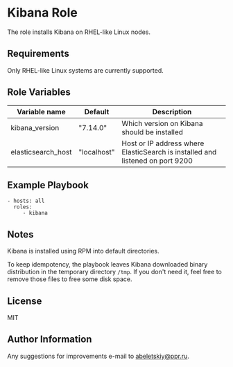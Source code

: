 Kibana Role
===========

The role installs Kibana on RHEL-like Linux nodes.

Requirements
------------

Only RHEL-like Linux systems are currently supported.

Role Variables
--------------

| Variable name      | Default     | Description                                                                   |
|--------------------|-------------|-------------------------------------------------------------------------------|
| kibana_version     | "7.14.0"    | Which version on Kibana should be installed                                   |
| elasticsearch_host | "localhost" | Host or IP address where ElasticSearch is installed and listened on port 9200 |

Example Playbook
----------------

    - hosts: all
      roles:
         - kibana

Notes
-----

Kibana is installed using RPM into default directories.

To keep idempotency, the playbook leaves Kibana downloaded binary distribution in the temporary directory `/tmp`. If you don't need it, feel free to remove those files to free some disk space.

License
-------

MIT

Author Information
------------------

Any suggestions for improvements e-mail to [abeletskiy@ppr.ru](mailto:abeletskiy@ppr.ru).
